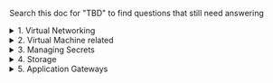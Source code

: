 Search this doc for "TBD" to find questions that still need answering 

<details><summary>1. Virtual Networking</summary>

# Azure DNS and vnets
By default, when you create a virtual machine that's linked to a private zone as a **registration virtual network**, does the VM get added to DNS as an A record?
   - Yes, automaticlaly
   - https://docs.microsoft.com/en-us/azure/dns/private-dns-overview
   - By default, registration virtual networks also act as name resolution networks

# vnet Peering
1. **When a peering status says "Disconnected", how to resolve?**
   - Delete and recreate
  
2. What does **Gateway Transit disabled/enabled do**?
   - For a VPN configured with ExpressRoute
   - https://docs.microsoft.com/en-us/azure/virtual-network/virtual-network-peering-overview
   - "Gateway Transit is a peering property that enables a virtual network to utilize a VPN/ExpressRoute gateway in a peered virtual network. Gateway transit works for both cross premises and network-to-network connectivity. Traffic to the gateway (ingress or egress) in the peered virtual network incurs virtual network peering charges on the spoke VNet (or non-gateway VNet)"
   
# Default routes
1. By default, can Azure virtual machines connect to the internet?
   - Yes - it is in the default routes
   
# VPNs - Site to Site
1. **What are the steps to change public IP address of on-premise VPN?**
   - 1. Remove the VPN from Azure
   - 2. Modify the local gateway IP Address in Azure vnet gateway config
   - 3. Recreate the VPN connection in Azure
   
# VPNs - Point to site
1. **What are the steps?**
   - https://docs.microsoft.com/en-us/azure/vpn-gateway/vpn-gateway-howto-point-to-site-resource-manager-portal
   - 1. Create an Azure vnet
   - 2. Create an Azure vnet gateway (which includes an Azure gateway subnet)
   - 3. Get a root private/public key certificates
   - 4. Generate a client certificate (a.k.a. "export a certificate") - this is the private cert
   - 5. Configure the vnet gateway/VPN in Azure - Add the client's IP address to the vnet gateway's client address pool, set authentication to Azure certificate, upload public cert.
   - 6. On the user's laptop, install the exported client certificate
   - 7. Generate the download files in Azure -> Download VPN client (https://docs.microsoft.com/en-us/azure/vpn-gateway/point-to-site-vpn-client-configuration-azure-cert)
   - 8. Install on user's laptop
   
   
</details>

<details><summary>2. Virtual Machine related</summary>

1. **How do you move managed data disk to another VM?**
   - Four steps - detach is offline activity but attach is online
   - 1. Stop source vm
   - 2. Detach disk
   - 3. Attach disk to new vm
   - 4. Start source vm
   
# Storage-related

1. **What type of storage is needed to store virtual disk files for Azure VMs?**
   - Gen v1, v2 (not Blob)
   
# Availability related
1. **Which has a higher SLA: Availability Sets or Zones?**
   - Zones - up to 99.99%
   
# Misc

1. **How do you move a VM to another subscription?**
   - 1. `Get-AzResource` for the VM to identify all dependent objects
   - 2. `Move-AzResource` in Powershell
   - https://docs.microsoft.com/en-us/azure/virtual-machines/windows/move-vm
</details>



<details><summary>3. Managing Secrets</summary>

1. **ARM deployments - how to make sure password is not stored in plaintext in json file?**
   - Azure Key Vault
    

2. **ARM deployments - what is needed to access Azure Key Vault secret during ARM template deployment?**
   - Access Policy is used if Azure things are talking to other Azure things
   - https://docs.microsoft.com/en-us/azure/azure-resource-manager/templates/template-tutorial-use-key-vault?tabs=CLI
</details>


<details><summary>4. Storage </summary>

1. **What is URL of an Azure File Share?**
   - https://**name_of_storage_acct**.file.core.windows.net/**name_of_file_share**
</details>


<details><summary>5. Application Gateways </summary>

1. **Can App Gateways also load balance?**
   - Yes
</details>
